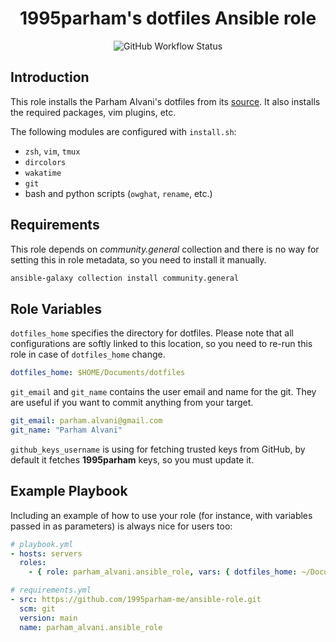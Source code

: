 <h1 align="center"> 1995parham's dotfiles Ansible role </h1>

<p align="center">
  <img alt="GitHub Workflow Status" src="https://img.shields.io/github/actions/workflow/status/1995parham-me/ansible-role/ci.yaml?logo=github&style=for-the-badge">
</p>

## Introduction

This role installs the Parham Alvani's dotfiles from its [source](https://github.com/1995parham/dotfiles).
It also installs the required packages, vim plugins, etc.

The following modules are configured with `install.sh`:

- `zsh`, `vim`, `tmux`
- `dircolors`
- `wakatime`
- `git`
- bash and python scripts (`owghat`, `rename`, etc.)

## Requirements

This role depends on _community.general_ collection and there is no way for setting this in role metadata,
so you need to install it manually.

```bash
ansible-galaxy collection install community.general
```

## Role Variables

`dotfiles_home` specifies the directory for dotfiles. Please note that all configurations are softly linked to this location, so you need
to re-run this role in case of `dotfiles_home` change.

```yaml
dotfiles_home: $HOME/Documents/dotfiles
```

`git_email` and `git_name` contains the user email and name for the git. They are useful if you want to commit anything from your target.

```yaml
git_email: parham.alvani@gmail.com
git_name: "Parham Alvani"
```

`github_keys_username` is using for fetching trusted keys from GitHub, by default it fetches **1995parham** keys, so you must update it.

## Example Playbook

Including an example of how to use your role (for instance, with variables passed in as parameters) is always nice for users too:

```yaml
# playbook.yml
- hosts: servers
  roles:
    - { role: parham_alvani.ansible_role, vars: { dotfiles_home: ~/Documents/dotfiles } }
```

```yaml
# requirements.yml
- src: https://github.com/1995parham-me/ansible-role.git
  scm: git
  version: main
  name: parham_alvani.ansible_role
```
